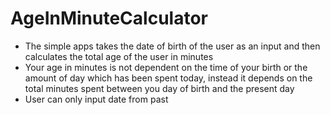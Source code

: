 # AgeInMinuteCalculator
- The simple apps takes the date of birth of the user as an input and then calculates the total age of the user in minutes
- Your age in minutes is not dependent on the time of your birth or the amount of day which has been spent today, instead it depends on the total minutes spent between you day of birth and the present day
- User can only input date from past
